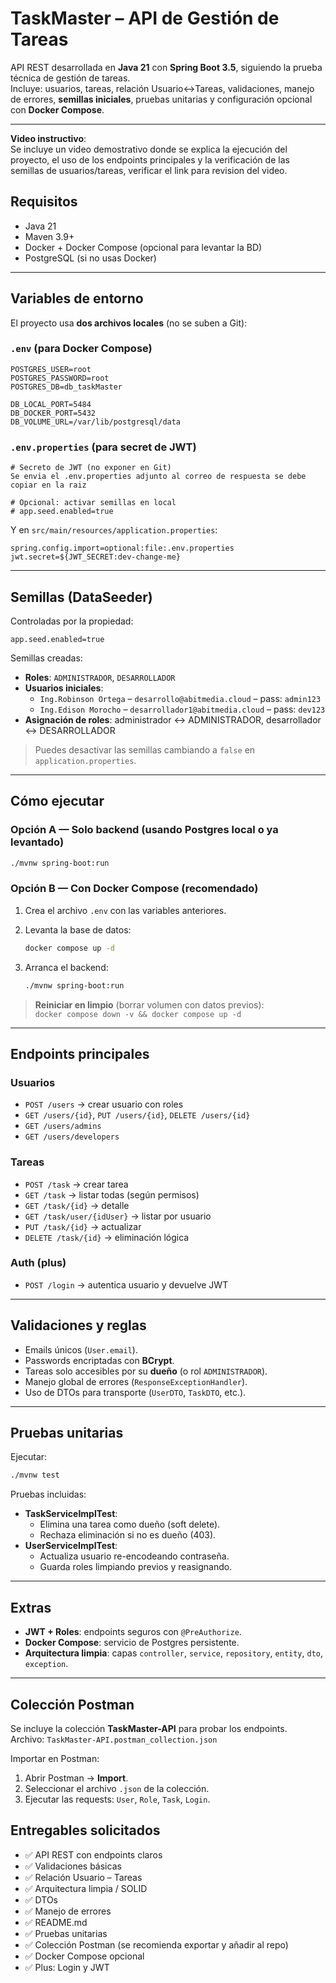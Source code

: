 # TaskMaster – API de Gestión de Tareas

API REST desarrollada en **Java 21** con **Spring Boot 3.5**, siguiendo la prueba técnica de gestión de tareas.  
Incluye: usuarios, tareas, relación Usuario↔Tareas, validaciones, manejo de errores, **semillas iniciales**, pruebas unitarias y configuración opcional con **Docker Compose**.

---

**Video instructivo**:  
  Se incluye un video demostrativo donde se explica la ejecución del proyecto, el uso de los endpoints principales y la verificación de las semillas de usuarios/tareas, verificar el link para revision del video.  

## Requisitos

- Java 21
- Maven 3.9+
- Docker + Docker Compose (opcional para levantar la BD)
- PostgreSQL (si no usas Docker)

---

## Variables de entorno

El proyecto usa **dos archivos locales** (no se suben a Git):

### `.env` (para Docker Compose)

```dotenv
POSTGRES_USER=root
POSTGRES_PASSWORD=root
POSTGRES_DB=db_taskMaster

DB_LOCAL_PORT=5484
DB_DOCKER_PORT=5432
DB_VOLUME_URL=/var/lib/postgresql/data
```

### `.env.properties` (para secret de JWT)

```properties
# Secreto de JWT (no exponer en Git)
Se envia el .env.properties adjunto al correo de respuesta se debe copiar en la raiz

# Opcional: activar semillas en local
# app.seed.enabled=true
```

Y en `src/main/resources/application.properties`:

```properties
spring.config.import=optional:file:.env.properties
jwt.secret=${JWT_SECRET:dev-change-me}
```

---

## Semillas (DataSeeder)

Controladas por la propiedad:

```properties
app.seed.enabled=true
```

Semillas creadas:

- **Roles**: `ADMINISTRADOR`, `DESARROLLADOR`
- **Usuarios iniciales**:
  - `Ing.Robinson Ortega` – `desarrollo@abitmedia.cloud` – pass: `admin123`
  - `Ing.Edison Morocho` – `desarrollador1@abitmedia.cloud` – pass: `dev123`
- **Asignación de roles**: administrador ↔ ADMINISTRADOR, desarrollador ↔ DESARROLLADOR

> Puedes desactivar las semillas cambiando a `false` en `application.properties`.

---

## Cómo ejecutar

### Opción A — Solo backend (usando Postgres local o ya levantado)

```bash
./mvnw spring-boot:run
```

### Opción B — Con Docker Compose (recomendado)

1. Crea el archivo `.env` con las variables anteriores.
2. Levanta la base de datos:

   ```bash
   docker compose up -d
   ```

3. Arranca el backend:

   ```bash
   ./mvnw spring-boot:run
   ```

> **Reiniciar en limpio** (borrar volumen con datos previos):  
> `docker compose down -v && docker compose up -d`

---

## Endpoints principales

### Usuarios

- `POST /users` → crear usuario con roles
- `GET /users/{id}`, `PUT /users/{id}`, `DELETE /users/{id}`
- `GET /users/admins`
- `GET /users/developers`

### Tareas

- `POST /task` → crear tarea
- `GET /task` → listar todas (según permisos)
- `GET /task/{id}` → detalle
- `GET /task/user/{idUser}` → listar por usuario
- `PUT /task/{id}` → actualizar
- `DELETE /task/{id}` → eliminación lógica

### Auth (plus)

- `POST /login` → autentica usuario y devuelve JWT

---

## Validaciones y reglas

- Emails únicos (`User.email`).
- Passwords encriptadas con **BCrypt**.
- Tareas solo accesibles por su **dueño** (o rol `ADMINISTRADOR`).
- Manejo global de errores (`ResponseExceptionHandler`).
- Uso de DTOs para transporte (`UserDTO`, `TaskDTO`, etc.).

---

## Pruebas unitarias

Ejecutar:

```bash
./mvnw test
```

Pruebas incluidas:

- **TaskServiceImplTest**:
  - Elimina una tarea como dueño (soft delete).
  - Rechaza eliminación si no es dueño (403).
- **UserServiceImplTest**:
  - Actualiza usuario re-encodeando contraseña.
  - Guarda roles limpiando previos y reasignando.

---

## Extras

- **JWT + Roles**: endpoints seguros con `@PreAuthorize`.
- **Docker Compose**: servicio de Postgres persistente.
- **Arquitectura limpia**: capas `controller`, `service`, `repository`, `entity`, `dto`, `exception`.

---

## Colección Postman

Se incluye la colección **TaskMaster-API** para probar los endpoints.  
Archivo: `TaskMaster-API.postman_collection.json`

Importar en Postman:

1. Abrir Postman → **Import**.
2. Seleccionar el archivo `.json` de la colección.
3. Ejecutar las requests: `User`, `Role`, `Task`, `Login`.

## Entregables solicitados

- ✅ API REST con endpoints claros
- ✅ Validaciones básicas
- ✅ Relación Usuario – Tareas
- ✅ Arquitectura limpia / SOLID
- ✅ DTOs
- ✅ Manejo de errores
- ✅ README.md
- ✅ Pruebas unitarias
- ✅ Colección Postman (se recomienda exportar y añadir al repo)
- ✅ Docker Compose opcional
- ✅ Plus: Login y JWT

